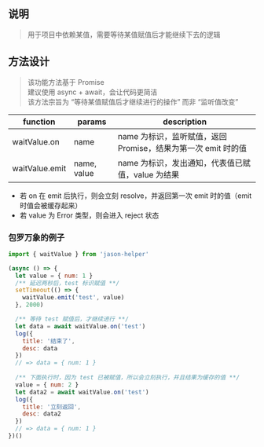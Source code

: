## 说明
> 用于项目中依赖某值，需要等待某值赋值后才能继续下去的逻辑

## 方法设计
> 该功能方法基于 Promise <br/>
> 建议使用 async + await，会让代码更简洁 <br/>
> 该方法宗旨为 “等待某值赋值后才继续进行的操作” 而非 “监听值改变”

 function       | params      | description
 -------------- | ----------- | ----------------------------------------------------------------
 waitValue.on   | name        | name 为标识，监听赋值，返回 Promise，结果为第一次 emit 时的值
 waitValue.emit | name, value | name 为标识，发出通知，代表值已赋值，value 为结果

- 若 on 在 emit 后执行，则会立刻 resolve，并返回第一次 emit 时的值（emit 时值会被缓存起来）
- 若 value 为 Error 类型，则会进入 reject 状态

### 包罗万象的例子

```javascript
import { waitValue } from 'jason-helper'  

(async () => {
  let value = { num: 1 }
  /** 延迟两秒后，test 标识赋值 **/
  setTimeout(() => {
    waitValue.emit('test', value)
  }, 2000)

  /** 等待 test 赋值后，才继续进行 **/
  let data = await waitValue.on('test')
  log({
    title: '结束了',
    desc: data
  })
  // => data = { num: 1 }
  
  /** 下面执行时，因为 test 已被赋值，所以会立刻执行，并且结果为缓存的值 **/
  value = { num: 2 }
  let data2 = await waitValue.on('test')
  log({
    title: '立刻返回',
    desc: data2
  })
  // => data = { num: 1 }
})()
```